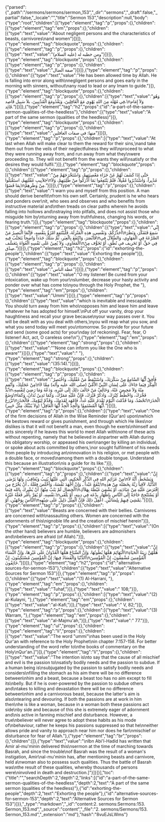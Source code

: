 {"parsed":{"_path":"/sermons/sermons/sermon_153","_dir":"sermons","_draft":false,"_partial":false,"_locale":"","title":"Sermon 153","description":null,"body":{"type":"root","children":[{"type":"element","tag":"p","props":{},"children":[{"type":"element","tag":"em","props":{},"children":[{"type":"text","value":"About negligent persons and the characteristics of beasts, carnivores\nand women"}]}]},{"type":"element","tag":"blockquote","props":{},"children":[{"type":"element","tag":"p","props":{},"children":[{"type":"text","value":"ومن خطبه له (عليه السلام)"}]}]},{"type":"element","tag":"blockquote","props":{},"children":[{"type":"element","tag":"p","props":{},"children":[{"type":"text","value":"صفة الضال"}]}]},{"type":"element","tag":"p","props":{},"children":[{"type":"text","value":"He has been allowed time by Allah. He is falling into error along with\nnegligent persons and goes early in the morning with sinners, without\nany road to lead or any Imam to guide."}]},{"type":"element","tag":"blockquote","props":{},"children":[{"type":"element","tag":"p","props":{},"children":[{"type":"text","value":"وَهُوَ فِي مُهْلَة مِنَ اللهِ يَهْوِي مَعَ الْغَافِلِينَ، وَيَغْدُومَعَ الْمُذْنِبِينَ، بلاَ سَبِيل قَاصِد،\nوَلاَ إِمَام قَائِد."}]}]},{"type":"element","tag":"h2","props":{"id":"a-part-of-the-same-sermon-qualities-of-the-heedless"},"children":[{"type":"text","value":"A part of the same sermon (qualities of the heedless)"}]},{"type":"element","tag":"blockquote","props":{},"children":[{"type":"element","tag":"p","props":{},"children":[{"type":"text","value":"منها: في صفات الغافلين"}]}]},{"type":"element","tag":"p","props":{},"children":[{"type":"text","value":"At last when Allah will make clear to them the reward for their sins,\nand take them out from the veils of their neglectfulness they will\nproceed to what they were running away from, and run away from what they\nwere proceeding to. They will not benefit from the wants they will\nsatisfy or the desires they would fulfil."}]},{"type":"element","tag":"blockquote","props":{},"children":[{"type":"element","tag":"p","props":{},"children":[{"type":"text","value":"حَتَّى إِذَا كَشَفَ لَهُمْ عَنْ جَزَاءِ مَعْصِيَتِهِمْ، وَاسْتَخْرَجَهُمْ مِنْ جَلاَبِيبِ غَفْلَتِهِمُ، استَقْبَلُوا\nمُدْبِراً، وَاسْتَدْبَرُوا مُقْبِلاً، فَلَمْ يَنْتَفِعُوا بَمَا أَدْرَكُوا منْ طَلِبَتِهِمْ، وَلاَ بِمَا قَضَوْا\nمِنْ وَطَرِهِمْ."}]}]},{"type":"element","tag":"p","props":{},"children":[{"type":"text","value":"I warn you and myself from this position. A man should derive benefit\nfrom his own self. Certainly, prudent is he who hears and ponders over\nit, who sees and observes and who benefits from instructive material and\nthen treads on clear paths wherein he avoids falling into hollows and\nstraying into pitfalls, and does not assist those who misguide him by\nturning away from truthfulness, changing his words, or fearing truth."}]},{"type":"element","tag":"blockquote","props":{},"children":[{"type":"element","tag":"p","props":{},"children":[{"type":"text","value":"إِنِّي أُحَذِّرُكُمْ، وَنَفْسِي، هذِهِ الْمَنْزِلَةَ، فَلْيَنْتَفِعِ امْرُؤٌ بِنَفْسِهِ، فَإِنَّمَا الْبَصِيرُ مَنْ\nسَمِعَ فَتَفَكَّرَ، وَنَظَرَ فَأَبْصَرَ، وَانْتَفَعَ بِالْعِبَرِ، ثُمَّ سَلَكَ جَدَداً وَاضِحاً يَتَجَنَّبُ فِيهِ\nالصَّرْعَةَ فِي الْمَهَاوِي، وَالضَّلاَلَ في الْمَغَاوِي، وَلاَ يُعِينُ عَلَى نَفْسِهِ الْغُوَاةَ بِتَعَسُّف\nفِي حَقٍّ، أَوْ تَحَرِيف في نُطْق، أَوْ تَخَوُّف مِنْ صِدْق."}]}]},{"type":"element","tag":"h2","props":{"id":"exhorting-the-people"},"children":[{"type":"text","value":"Exhorting the people"}]},{"type":"element","tag":"blockquote","props":{},"children":[{"type":"element","tag":"p","props":{},"children":[{"type":"text","value":"عظة الناس"}]}]},{"type":"element","tag":"p","props":{},"children":[{"type":"text","value":"O my listener! Be cured from your intoxication, wake up from your\nslumber, decrease your hasty activity and ponder over what has come to\nyou through the Holy Prophet, the "},{"type":"element","tag":"em","props":{},"children":[{"type":"text","value":"Ummi"}]}]},{"type":"element","tag":"p","props":{},"children":[{"type":"text","value":"which is inevitable and inescapable. You should turn away from him who\nopposes him and leave him and leave whatever he has adopted for himself.\nPut off your vanity, drop your haughtiness and recall your grave because\nyour way passes over it. You will be dealt with as you deal with others,\nyou will reap what you sow, and what you send today will meet you\ntomorrow. So provide for your future and send (some good acts) for your\nday (of reckoning). Fear, fear, O listener! Act, act, O careless one!\n"},{"type":"element","tag":"em","props":{},"children":[{"type":"element","tag":"strong","props":{},"children":[{"type":"text","value":"\"None can inform you like the One who is aware\""}]}]},{"type":"text","value":" "},{"type":"element","tag":"strong","props":{},"children":[{"type":"text","value":"(35:14)."}]}]},{"type":"element","tag":"blockquote","props":{},"children":[{"type":"element","tag":"p","props":{},"children":[{"type":"text","value":"فَأَفِقْ أَيُّهَا السَّامِعُ مِنْ سَكْرَتِكَ، وَاسْتَيْقِظْ مَنْ غَفْلَتِكَ، وَاخْتَصِرْ مِنْ عَجَلَتِكَ، وَأَنْعِمِ\nالْفِكْرَ فِيَما جَاءَكَ عَلَى لِسَانِ النَّبِيِّ الاْمِّيِّ (صلى الله عليه وآله) مِمَّا لاَ بُدَّ\nمِنْهُ وَلاَ مَحِيصَ عَنْهُ، وَخَالِفْ مَنْ خَالَفَ ذلِكَ إِلَى غَيْرِهِ، وَدَعْهُ وَمَا رَضِيَ لِنَفْسِهِ، وَضَعْ\nفَخْرَكَ، وَاحْطُطْ كِبْرَكَ، وَاذكُرْ قَبْرَكَ، فَإِنَّ عَلَيْهِ مَمَرَّكَ، وَكَمَا تَدِينُ تُدَانُ، وَكَمَا تَزْرَعُ\nتَحْصُدُ، وَمَا قَدَّمْتَ الْيَوْمَ تَقْدَمُ عَلَيْهِ غَداً، فَامْهَد لِقَدَمِكَ، وَقَدِّمْ لِيَوْمِكَ. فَالْحَذَرَ\nالْحَذَرَ أَيُّهَا الْمُسْتَمِعُ! وَالْجِدَّ الْجِدَّ أَيُّهَا الْغَافِلُ! (وَلاَ يُنَبِّئُكَ مِثْلُ خَبِير)."}]}]},{"type":"element","tag":"p","props":{},"children":[{"type":"text","value":"One of the firm decisions of Allah in the Wise Reminder (Qur'an) upon\nwhich He bestows reward or gives punishment, and through which He likes\nor dislikes is that it will not benefit a man, even though he exerts\nhimself and acts sincerely if he leaves this world to meet Allah with\none of these acts without repenting, namely that he believed in a\npartner with Allah during his obligatory worship, or appeased his own\nanger by killing an individual, or spoke about acts committed by others,\nor sought fulfilment of his needs from people by introducing an\ninnovation in his religion, or met people with a double face, or moved\namong them with a double tongue. Understand this because an illustration\nis a guide for its like."}]},{"type":"element","tag":"blockquote","props":{},"children":[{"type":"element","tag":"p","props":{},"children":[{"type":"text","value":"إِنَّ مِنْ عَزَائِمِ اللهِ فِي الذِّكْرِ الْحَكِيمِ، الَّتِي عَلَيْهَا يُثِيبُ وَيُعَاقِبُ، وَلَهَا يَرْضَى\nوَيَسْخَطُ، أَنَّهُ لاَ يَنْفَعُ عَبْداً ـ وَإِنْ أَجْهَدَ نَفْسَهُ، وَأَخْلَصَ فِعْلَهُ ـ أَنْ يَخْرُجَ مِنَ\nالدُّنْيَا، لاَقِياً رَبَّهُ بِخَصْلَة مِنْ هذِهِ الْخِصَال لَمْ يَتُبْ مِنْهَا: أَنْ يُشْرِكَ بِالله فِيَما\nافْتَرَضَ عَلَيْهِ مِنْ عِبَادَتِهِ، أَوْ يَشْفِيَ غَيْظَهُ بِهَلاَكِ نَفْسِهِ، أَوْ يُقِرَّ بِأَمْر فَعَلَهُ غَيْرُهُ،\nأَوْ يَسْتَنْجِحَ حَاجَةً إِلَى النَّاسِ بِإِظْهَارِ بِدْعَة فِي دِينِهِ، أَوْ يَلْقَى النَّاسَ بِوَجْهَيْنِ، أَوْ\nيَمْشِيَ فِيهِمْ بِلِسَانَيْنِ. اعْقِلْ ذلِكَ فَإِنَّ الْمِثْلَ دَلِيلٌ عَلَى شِبْهِهِ."}]}]},{"type":"element","tag":"p","props":{},"children":[{"type":"text","value":"Beasts are concerned with their bellies. Carnivores are concerned with\nassaulting others. Women are concerned with the adornments of this\nignoble life and the creation of mischief herein"}]},{"type":"element","tag":"p","props":{},"children":[{"type":"text","value":"(On the other hand) believers are humble, believers are admonishers and\nbelievers are afraid (of Allah)."}]},{"type":"element","tag":"blockquote","props":{},"children":[{"type":"element","tag":"p","props":{},"children":[{"type":"text","value":"إِنَّ الْبَهَائِمَ هَمُّهَا بُطُونُهَا، وَإِنَّ السِّبَاعَ هَمُّهَا الْعُدْوَانُ عَلَى غَيْرِهَا، وَإِنَّ النِّسَاءَ\nهَمُّهُنَّ زِينَةُ الْحَيَاةِ الدُّنْيَا وَالْفَسَادُ فِيهَا; إِنَّ الْمُؤْمِنِينَ مُسْتَكِينُونَ، إِنَّ\nالْمُؤْمِنينَ مُشْفِقُونَ، إِنَّ الْمُؤْمِنينَ خَائِفُونَ."}]}]},{"type":"element","tag":"h2","props":{"id":"alternative-sources-for-sermon-153"},"children":[{"type":"text","value":"Alternative Sources for Sermon 153"}]},{"type":"element","tag":"p","props":{},"children":[{"type":"text","value":"(1) Al-Harrani, "},{"type":"element","tag":"em","props":{},"children":[{"type":"text","value":"Tuhaf,"}]},{"type":"text","value":" 108;"}]},{"type":"element","tag":"p","props":{},"children":[{"type":"text","value":"(2) al-Kulayni, "},{"type":"element","tag":"em","props":{},"children":[{"type":"text","value":"al-Kafi,"}]},{"type":"text","value":" V, 82;"}]},{"type":"element","tag":"p","props":{},"children":[{"type":"text","value":"(3) Warram, "},{"type":"element","tag":"em","props":{},"children":[{"type":"text","value":"al-Majmu'ah,"}]},{"type":"text","value":" 77."}]},{"type":"element","tag":"ul","props":{},"children":[{"type":"element","tag":"li","props":{},"children":[{"type":"text","value":"The word \"ummi\"\nhas been used in the Holy Qur'an with reference to the Holy Prophet\nin chapter 7:157-158. For better understanding of the word refer to\nthe books of commentary on the Holy\nQur'an.]"}]},{"type":"element","tag":"li","props":{},"children":[{"type":"text","value":"The intention is\nto say that the cause of all mischief and evil is the passion to\nsatisfy bodily needs and the passion to subdue. If a human being is\nsubjugated by the passion to satisfy bodily needs and considers\nfilling the stomach as his aim there will be no difference between\nhim and a beast, because a beast too has no aim except to fill its\nbelly. But if he is over-powered by the passion to subdue others and\ntakes to killing and devastation there will be no difference between\nhim and a carnivorous beast, because the latter's aim is also\ntearing and devouring. If both the passions are at work in him then\nhe is like a woman, because in a woman both these passions act side\nby side and because of this she is extremely eager of adornment and\nis active in fanning mischief and disturbance. However, a true\nbeliever will never agree to adopt these habits as his mode of\nbehaviour, rather he keeps his passions suppressed so that he\nneither allows pride and vanity to approach near him nor does he fan\nmischief or disturbance for fear of Allah."},{"type":"element","tag":"br","props":{},"children":[]},{"type":"text","value":"\nIbn Abi'l-Hadid has written that Amir al-mu'minin delivered this\nsermon at the time of marching towards Basrah, and since the trouble\nof Basrah was the result of a woman's instigation, Amir\nal-mu'minin has, after mentioning beasts and carnivore, held a\nwoman also to possess such qualities. Thus the battle of Basrah was\nthe result of these qualities, whereby thousands of persons were\ninvolved in death and destruction.]"}]}]}],"toc":{"title":"","searchDepth":2,"depth":2,"links":[{"id":"a-part-of-the-same-sermon-qualities-of-the-heedless","depth":2,"text":"A part of the same sermon (qualities of the heedless)"},{"id":"exhorting-the-people","depth":2,"text":"Exhorting the people"},{"id":"alternative-sources-for-sermon-153","depth":2,"text":"Alternative Sources for Sermon 153"}]}},"_type":"markdown","_id":"content:2. sermons:Sermons:153. Sermon_153.md","_source":"content","_file":"2. sermons/Sermons/153. Sermon_153.md","_extension":"md"},"hash":"8vuEJsLWms"}